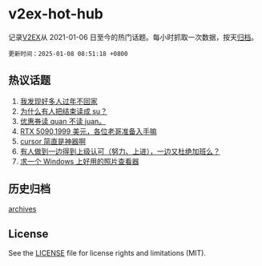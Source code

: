 # v2ex-hot-hub

 记录[V2EX](https://www.v2ex.com/)从 2021-01-06 日至今的热门话题。每小时抓取一次数据，按天[归档](archives)。

`更新时间：2025-01-08 08:51:18 +0800`

## 热议话题

1. [我发现好多人过年不回家](https://www.v2ex.com/t/1103078)
1. [为什么有人把结束读成 su？](https://www.v2ex.com/t/1103072)
1. [优惠券读 quan 不读 juan。](https://www.v2ex.com/t/1103101)
1. [RTX 5090,1999 美元，各位老哥准备入手嘛](https://www.v2ex.com/t/1103140)
1. [cursor 简直是神器啊](https://www.v2ex.com/t/1103090)
1. [有人做到一边得到上级认可（努力、上进），一边又杜绝加班么？](https://www.v2ex.com/t/1103091)
1. [求一个 Windows 上好用的照片查看器](https://www.v2ex.com/t/1103073)

## 历史归档

[archives](archives)

## License

See the [LICENSE](LICENSE) file for license rights and limitations (MIT).
